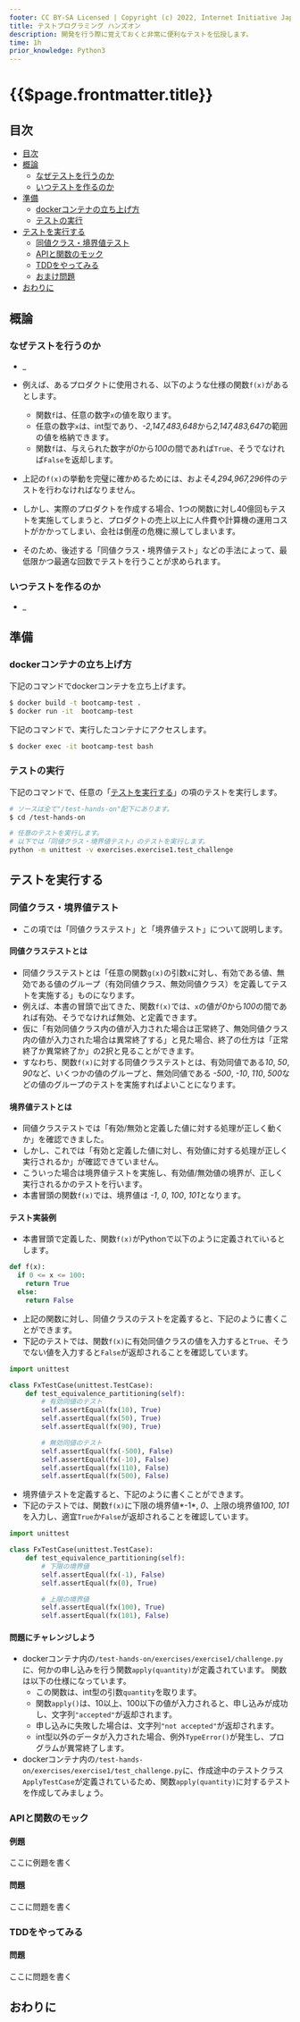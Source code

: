 ```yaml
---
footer: CC BY-SA Licensed | Copyright (c) 2022, Internet Initiative Japan Inc.
title: テストプログラミング ハンズオン
description: 開発を行う際に覚えておくと非常に便利なテストを伝授します。
time: 1h
prior_knowledge: Python3
---
```


<header-table/>

# {{$page.frontmatter.title}}

## 目次
- [目次](#目次)
- [概論](#概論)
  - [なぜテストを行うのか](#なぜテストを行うのか)
  - [いつテストを作るのか](#いつテストを作るのか)
- [準備](#準備)
  - [dockerコンテナの立ち上げ方](#dockerコンテナの立ち上げ方)
  - [テストの実行](#テストの実行)
- [テストを実行する](#テストを実行する)
  - [同値クラス・境界値テスト](#同値クラス境界値テスト)
  - [APIと関数のモック](#apiと関数のモック)
  - [TDDをやってみる](#tddをやってみる)
  - [おまけ問題](#おまけ問題)
- [おわりに](#おわりに)

## 概論

### なぜテストを行うのか
- _

- 例えば、あるプロダクトに使用される、以下のような仕様の関数```f(x)```があるとします。
  - 関数```f```は、任意の数字```x```の値を取ります。
  - 任意の数字```x```は、int型であり、*-2,147,483,648*から*2,147,483,647*の範囲の値を格納できます。
  - 関数```f```は、与えられた数字が*0*から*100*の間であれば```True```、そうでなければ```False```を返却します。
- 上記の```f(x)```の挙動を完璧に確かめるためには、およそ*4,294,967,296*件のテストを行わなければなりません。
- しかし、実際のプロダクトを作成する場合、1つの関数に対し40億回もテストを実施してしまうと、プロダクトの売上以上に人件費や計算機の運用コストがかかってしまい、会社は倒産の危機に瀕してしまいます。
- そのため、後述する「同値クラス・境界値テスト」などの手法によって、最低限かつ最適な回数でテストを行うことが求められます。

### いつテストを作るのか
- _

## 準備

### dockerコンテナの立ち上げ方

下記のコマンドでdockerコンテナを立ち上げます。

```bash
$ docker build -t bootcamp-test .
$ docker run -it  bootcamp-test
```

下記のコマンドで、実行したコンテナにアクセスします。

```bash
$ docker exec -it bootcamp-test bash
```

### テストの実行

下記のコマンドで、任意の「[テストを実行する](#テストを実行する)」の項のテストを実行します。

```bash
# ソースは全て"/test-hands-on"配下にあります。
$ cd /test-hands-on

# 任意のテストを実行します。
# 以下では「同値クラス・境界値テスト」のテストを実行します。
python -m unittest -v exercises.exercise1.test_challenge
```

## テストを実行する

### 同値クラス・境界値テスト
- この項では「同値クラステスト」と「境界値テスト」について説明します。

#### 同値クラステストとは
- 同値クラステストとは「任意の関数```g(x)```の引数```x```に対し、有効である値、無効である値のグループ（有効同値クラス、無効同値クラス）を定義してテストを実施する」ものになります。
- 例えば、本書の冒頭で出てきた、関数```f(x)```では、```x```の値が*0*から*100*の間であれば有効、そうでなければ無効、と定義できます。
- 仮に「有効同値クラス内の値が入力された場合は正常終了、無効同値クラス内の値が入力された場合は異常終了する」と見た場合、終了の仕方は「正常終了か異常終了か」の2択と見ることができます。
- すなわち、関数```f(x)```に対する同値クラステストとは、有効同値である*10*, *50*, *90*など、いくつかの値のグループと、無効同値である *-500*, *-10*, *110*, *500*などの値のグループのテストを実施すればよいことになります。

#### 境界値テストとは
- 同値クラステストでは「有効/無効と定義した値に対する処理が正しく動くか」を確認できました。
- しかし、これでは「有効と定義した値に対し、有効値に対する処理が正しく実行されるか」が確認できていません。
- こういった場合は境界値テストを実施し、有効値/無効値の境界が、正しく実行されるかのテストを行います。
- 本書冒頭の関数```f(x)```では、境界値は *-1*, *0*, *100*, *101*となります。


#### テスト実装例
- 本書冒頭で定義した、関数```f(x)```がPythonで以下のように定義されてiいるとします。
```python
def f(x):
  if 0 <= x <= 100:
    return True
  else:
    return False
```


- 上記の関数に対し、同値クラスのテストを定義すると、下記のように書くことができます。
- 下記のテストでは、関数```f(x)```に有効同値クラスの値を入力すると```True```、そうでない値を入力すると```False```が返却されることを確認しています。
```python
import unittest

class FxTestCase(unittest.TestCase):
    def test_equivalence_partitioning(self):
        # 有効同値のテスト
        self.assertEqual(fx(10), True)
        self.assertEqual(fx(50), True)
        self.assertEqual(fx(90), True)

        # 無効同値のテスト
        self.assertEqual(fx(-500), False)
        self.assertEqual(fx(-10), False)
        self.assertEqual(fx(110), False)
        self.assertEqual(fx(500), False)
```


- 境界値テストを定義すると、下記のように書くことができます。
- 下記のテストでは、関数```f(x)```に下限の境界値*-1*, *0*、上限の境界値*100*, *101*を入力し、適宜```True```か```False```が返却されることを確認しています。
```python
import unittest

class FxTestCase(unittest.TestCase):
    def test_equivalence_partitioning(self):
        # 下限の境界値
        self.assertEqual(fx(-1), False)
        self.assertEqual(fx(0), True)

        # 上限の境界値
        self.assertEqual(fx(100), True)
        self.assertEqual(fx(101), False)
```


#### 問題にチャレンジしよう
- dockerコンテナ内の```/test-hands-on/exercises/exercise1/challenge.py```に、何かの申し込みを行う関数```apply(quantity)```が定義されています。
関数は以下の仕様になっています。
  - この関数は、int型の引数```quantity```を取ります。
  - 関数```apply()```は、10以上、100以下の値が入力されると、申し込みが成功し、文字列```"accepted"```が返却されます。
  - 申し込みに失敗した場合は、文字列```"not accepted"```が返却されます。
  - int型以外のデータが入力された場合、例外```TypeError()```が発生し、プログラムが異常終了します。
- dockerコンテナ内の```/test-hands-on/exercises/exercise1/test_challenge.py```に、作成途中のテストクラス```ApplyTestCase```が定義されているため、関数```apply(quantity)```に対するテストを作成してみましょう。



### APIと関数のモック


#### 例題
ここに例題を書く

#### 問題
ここに問題を書く


### TDDをやってみる


#### 問題
ここに問題を書く

## おわりに

<credit-footer/>
